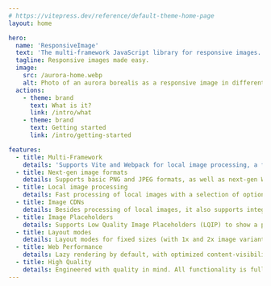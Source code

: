 ```yaml
---
# https://vitepress.dev/reference/default-theme-home-page
layout: home

hero:
  name: 'ResponsiveImage'
  text: 'The multi-framework JavaScript library for responsive images.'
  tagline: Responsive images made easy.
  image:
    src: /aurora-home.webp
    alt: Photo of an aurora borealis as a responsive image in different sizes
  actions:
    - theme: brand
      text: What is it?
      link: /intro/what
    - theme: brand
      text: Getting started
      link: /intro/getting-started

features:
  - title: Multi-Framework
    details: 'Supports Vite and Webpack for local image processing, a framework-agnostic core and components for multiple frontend frameworks: Ember, React, Solid, Svelte and a universal web component.'
  - title: Next-gen image formats
    details: Supports basic PNG and JPEG formats, as well as next-gen WebP and AVIF, for increased performance with optimal image quality at small file sizes.
  - title: Local image processing
    details: Fast processing of local images with a selection of optionally applyable filters and effects. Generates responsive images at different sizes, using the popular sharp library.
  - title: Image CDNs
    details: Besides processing of local images, it also supports integrating remote images from <b>image CDNs</b> like Cloudinary or imgix using a versatile image provider abstraction
  - title: Image Placeholders
    details: Supports Low Quality Image Placeholders (LQIP) to show a preview while loading, using a simple dominant color, a blurred low-res image or advanced ThumbHash placeholders.
  - title: Layout modes
    details: Layout modes for fixed sizes (with 1x and 2x image variants) as well as responsive layouts (srcset with optimized responsive image sizes across all devices).
  - title: Web Performance
    details: Lazy rendering by default, with optimized content-visibility and decoding settings and optimized markup, to prevent CLS (Cumulative Layout Shift), a core Web Vital and Lighthouse metric.
  - title: High Quality
    details: Engineered with quality in mind. All functionality is fully tested (unit,  integration and e2e tests), built with modern tooling and shipping native TypeScript types.
---
```

